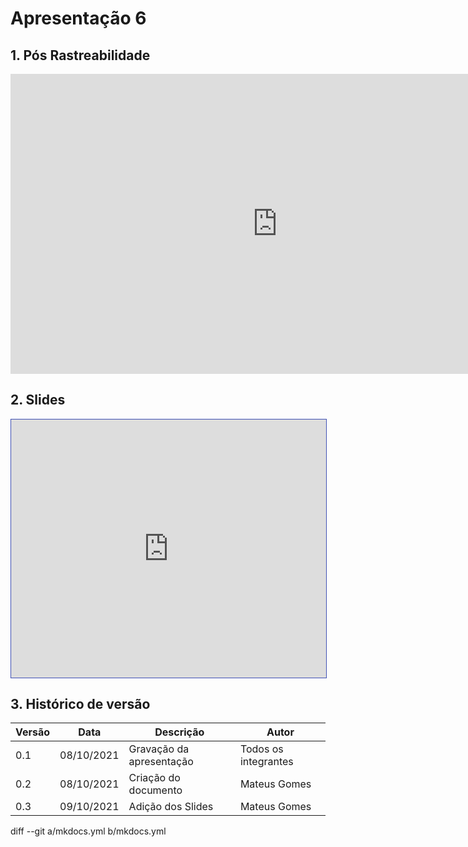 # Apresentação 6

## 1. Pós Rastreabilidade

<center>

<iframe width="854" height="480" src="https://www.youtube.com/embed/Vded7UqTddQ" title="YouTube video player" frameborder="0" allow="accelerometer; autoplay; clipboard-write; encrypted-media; gyroscope; picture-in-picture" allowfullscreen></iframe>

</center>

## 2. Slides

<iframe loading="lazy" style="width: 100%; height: 25.8rem; border: 1px solid #4051B5; padding: 0; margin: 0;" src="https://www.canva.com/design/DAEsS_9lIUY/view?embed"> </iframe>

## 3. Histórico de versão

| Versão | Data       | Descrição                | Autor                |
| ------ | ---------- | ------------------------ | -------------------- |
| 0.1    | 08/10/2021 | Gravação da apresentação | Todos os integrantes |
| 0.2    | 08/10/2021 | Criação do documento     | Mateus Gomes         |
| 0.3    | 09/10/2021 | Adição dos Slides        | Mateus Gomes         |
diff --git a/mkdocs.yml b/mkdocs.yml
